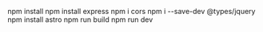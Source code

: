 npm install
npm install express
npm i cors
npm i --save-dev @types/jquery
npm install astro
npm run build
npm run dev